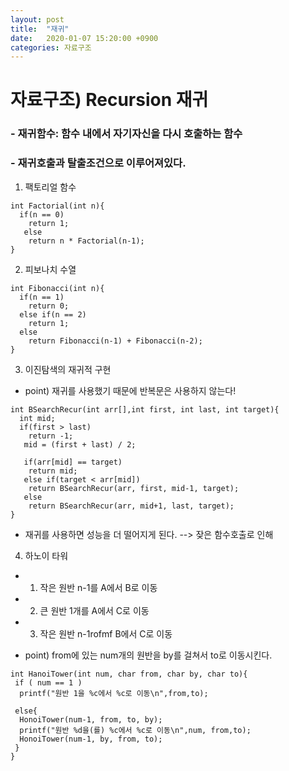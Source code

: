 ```yaml
---
layout: post
title:  "재귀"
date:   2020-01-07 15:20:00 +0900
categories: 자료구조
--- 
```


# 자료구조) Recursion 재귀

### - 재귀함수: 함수 내에서 자기자신을 다시 호출하는 함수
### - 재귀호출과 탈출조건으로 이루어져있다.

1. 팩토리얼 함수
```
int Factorial(int n){
  if(n == 0)
    return 1;
   else
    return n * Factorial(n-1);
}
```

2. 피보나치 수열
```
int Fibonacci(int n){
  if(n == 1)
    return 0;
  else if(n == 2)
    return 1;
  else
    return Fibonacci(n-1) + Fibonacci(n-2);
}
```

3. 이진탐색의 재귀적 구현

- point) 재귀를 사용했기 때문에 반복문은 사용하지 않는다!
```
int BSearchRecur(int arr[],int first, int last, int target){
  int mid;
  if(first > last)
    return -1;
   mid = (first + last) / 2;
   
   if(arr[mid] == target)
    return mid;
   else if(target < arr[mid])
    return BSearchRecur(arr, first, mid-1, target);
   else
    return BSearchRecur(arr, mid+1, last, target);
}
```
- 재귀를 사용하면 성능을 더 떨어지게 된다. --> 잦은 함수호출로 인해 

4. 하노이 타워

- 1. 작은 원반 n-1를 A에서 B로 이동
- 2. 큰 원반 1개를 A에서 C로 이동
- 3. 작은 원반 n-1rofmf B에서 C로 이동 

- point) from에 있는 num개의 원반을 by를 걸쳐서 to로 이동시킨다.
```
int HanoiTower(int num, char from, char by, char to){
 if ( num == 1 ) 
  printf("원반 1을 %c에서 %c로 이동\n",from,to);
  
 else{
  HonoiTower(num-1, from, to, by);
  printf("원반 %d을(를) %c에서 %c로 이동\n",num, from,to);
  HonoiTower(num-1, by, from, to);
 }
}
```
